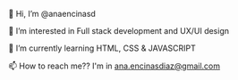 👋 Hi, I’m @anaencinasd

👀 I’m interested in Full stack development and UX/UI design

🌱 I’m currently learning HTML, CSS & JAVASCRIPT

📫 How to reach me?? I'm in ana.encinasdiaz@gmail.com

